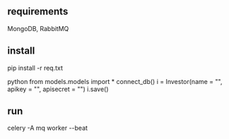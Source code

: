 requirements
----------------
MongoDB, RabbitMQ


install
-------------------
pip install -r req.txt

python
from models.models import *
connect_db()
i = Investor(name = "", apikey = "", apisecret = "")
i.save()


run
-------------
celery -A mq worker --beat

